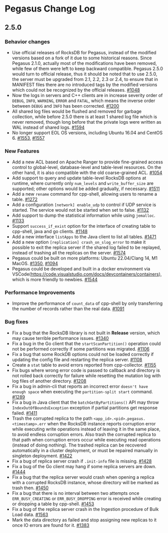 # Pegasus Change Log

## 2.5.0

### Behavior changes
* Use official releases of RocksDB for Pegasus, instead of the modified versions based on a fork of it due to some historical reasons. Since Pegasus 2.1.0, actually most of the modifications have been removed, while few of them were left to keep backward compatible. Pegasus 2.5.0 would turn to official release, thus it should be noted that to use 2.5.0, the server must be upgraded from 2.1, 2.2, 2.3 or 2.4, to ensure that in MANIFEST files there are no introduced tags by the modified versions which could not be recognized by the official releases. [#1048](https://github.com/apache/incubator-pegasus/pull/1048)
* Now the logs in servers and C++ clients are in increase severity order of `DEBUG`, `INFO`, `WARNING`, `ERROR` and `FATAL`, which means the inverse order between `DEBUG` and `INFO` has been corrected. [#1200](https://github.com/apache/incubator-pegasus/pull/1200)
* All shared log files would be flushed and removed for garbage collection, while before 2.5.0 there is at least 1 shared log file which is never removed, though long before that the private logs were written as WAL instead of shared logs. [#1594](https://github.com/apache/incubator-pegasus/pull/1594)
* No longer support EOL OS versions, including Ubuntu 16.04 and CentOS 6. [#1553](https://github.com/apache/incubator-pegasus/pull/1553), [#1557](https://github.com/apache/incubator-pegasus/pull/1557)

### New Features
* Add a new ACL based on Apache Ranger to provide fine-grained access control to global-level, database-level and table-level resources. On the other hand, it is also compatible with the old coarse-grained ACL. [#1054](https://github.com/apache/incubator-pegasus/issues/1054)
* Add support to query and update table-level RocksDB options at runtime, where currently only `num_levels` and `write_buffer_size` are supported; other options would be added gradually, if necessary. [#1511](https://github.com/apache/incubator-pegasus/pull/1511)
* Add a new `rename` command for cpp-shell, allowing users to rename a table. [#1272](https://github.com/apache/incubator-pegasus/pull/1272)
* Add a configuration `[network] enable_udp` to control if UDP service is started. The service would not be started when set to false. [#1132](https://github.com/apache/incubator-pegasus/pull/1132)
* Add support to dump the statistical information while using `jemalloc`. [#1133](https://github.com/apache/incubator-pegasus/pull/1133)
* Support `success_if_exist` option for the interface of creating table to cpp-shell, java and go clients. [#1148](https://github.com/apache/incubator-pegasus/pull/1148)
* Add a new interface `listApps` to the Java client to list all tables. [#1471](https://github.com/apache/incubator-pegasus/pull/1471) 
* Add a new option `[replication] crash_on_slog_error` to make it possible to exit the replica server if the shared log failed to be replayed, instead of trashing all the replicas on the server. [#1574](https://github.com/apache/incubator-pegasus/pull/1574)
* Pegasus could be built on more platforms: Ubuntu 22.04/Clang 14, M1 MacOS. [#1350](https://github.com/apache/incubator-pegasus/pull/1350), [#1094](https://github.com/apache/incubator-pegasus/pull/1094)
* Pegasus could be developed and built in a docker environment via VSCode(https://code.visualstudio.com/docs/devcontainers/containers), which is more friendly to newbies. [#1544](https://github.com/apache/incubator-pegasus/pull/1544)

### Performance Improvements
* Improve the performance of `count_data` of cpp-shell by only transferring the number of records rather than the real data. [#1091](https://github.com/apache/incubator-pegasus/pull/1091)

### Bug fixes
* Fix a bug that the RocksDB library is not built in **Release** version, which may cause terrible performance issues. [#1340](https://github.com/apache/incubator-pegasus/pull/1340)
* Fix a bug in the Go client that the `startScanPartition()` operation could not be performed correctly if some partitions was migrated. [#1106](https://github.com/apache/incubator-pegasus/pull/1106)
* Fix a bug that some RockDB options could not be loaded correctly if updating the config file and restarting the replica server. [#1108](https://github.com/apache/incubator-pegasus/pull/1108)
* Create a `stat` table to avoid errors reported from cpp-collector. [#1155](https://github.com/apache/incubator-pegasus/pull/1155)
* Fix bugs where wrong error code is passed to callback and directory is not rolled back correctly for failure while resetting the mutation log with log files of another directory. [#1208](https://github.com/apache/incubator-pegasus/pull/1208)
* Fix a bug in admin-cli that reports an incorrect error `doesn't have enough space` when executing the `partition-split start` command. [#1289](https://github.com/apache/incubator-pegasus/pull/1289)
* Fix a bug in Java client that the `batchGetByPartitions()` API may throw `IndexOutOfBoundsException` exception if partial partitions get response failed. [#1411](https://github.com/apache/incubator-pegasus/pull/1411)
* Trash the corrupted replica to the path `<app_id>.<pid>.pegasus.<timestamp>.err` when the RocksDB instance reports corruption error while executing write operations instead of leaving it in the same place, to avoid endless corruption errors. Also trash the corrupted replica to that path when corruption errors occur while executing read operations (instead of doing nothing). The trashed replica can be recovered automatically in a cluster deployment, or must be repaired manually in singleton deployment. [#1422](https://github.com/apache/incubator-pegasus/pull/1422)
* Fix a bug of replica server crash if `.init-info` file is missing. [#1428](https://github.com/apache/incubator-pegasus/pull/1428)
* Fix a bug of the Go client may hang if some replica servers are down. [#1444](https://github.com/apache/incubator-pegasus/pull/1444)
* Fix a bug that the replica server would crash when opening a replica with a corrupted RocksDB instance, whose directory will be marked as trash then. [#1450](https://github.com/apache/incubator-pegasus/issues/1450)
* Fix a bug that there is no interval between two attempts once `ERR_BUSY_CREATING` or `ERR_BUSY_DROPPING` error is received while creating or dropping a table by cpp-shell. [#1453](https://github.com/apache/incubator-pegasus/pull/1453)
* Fix a bug of the replica server crash in the Ingestion procedure of Bulk Load data. [#1563](https://github.com/apache/incubator-pegasus/pull/1563)
* Mark the data directory as failed and stop assigning new replicas to it once IO errors are found for it. [#1383](https://github.com/apache/incubator-pegasus/issues/1383)
